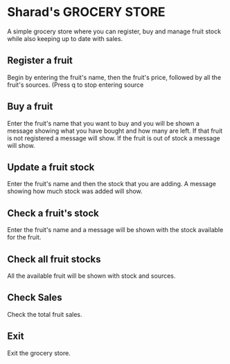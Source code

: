 # Sharad's GROCERY STORE

A simple grocery store where you can register, buy and manage fruit stock while also keeping up to date with sales.

## Register a fruit

Begin by entering the fruit's name, then the fruit's price, followed by all the fruit's sources. (Press q to stop entering source

## Buy a fruit

Enter the fruit's name that you want to buy and you will be shown a message showing what you have bought and how many are left. If that fruit is not registered a message will show. If the fruit is out of stock a message will show.

## Update a fruit stock

Enter the fruit's name and then the stock that you are adding. A message showing how much stock was added will show.

## Check a fruit's stock

Enter the fruit's name and a message will be shown with the stock available for the fruit.

## Check all fruit stocks

All the available fruit will be shown with stock and sources.

## Check Sales

Check the total fruit sales.

## Exit

Exit the grocery store.